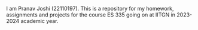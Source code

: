 I am Pranav Joshi (22110197). This is a repository for my homework, assignments and projects for the course ES 335 going on at IITGN in 2023-2024 academic year.
